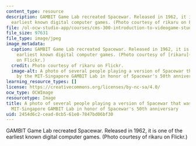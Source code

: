 ```yaml
---
content_type: resource
description: GAMBIT Game Lab recreated Spacewar. Released in 1962, it is one of the
  earliest known digital computer games. (Photo courtesy of rikaru on Flickr.)
file: /ol-ocw-studio-app/courses/cms-300-introduction-to-videogame-studies-fall-2011/2454d6c2cead0cb561e07847bd06bf30_cms-300f11.jpg
file_size: 97631
file_type: image/jpeg
image_metadata:
  caption: GAMBIT Game Lab recreated Spacewar. Released in 1962, it is one of the
    earliest known digital computer games. (Photo courtesy of [rikaru](http://www.flickr.com/photos/rikaru/6843787109/in/set-72157629237289151/)
    on Flickr.)
  credit: Photo courtesy of rikaru on Flickr.
  image-alt: A photo of several people playing a version of Spacewar that was made
    by the MIT-Singapore GAMBIT Lab in honor of Spacewar's 50th anniversary.
learning_resource_types: []
license: https://creativecommons.org/licenses/by-nc-sa/4.0/
ocw_type: OCWImage
resourcetype: Image
title: A photo of several people playing a version of Spacewar that was made by the
  MIT-Singapore GAMBIT Lab in honor of Spacewar's 50th anniversary
uid: 2454d6c2-cead-0cb5-61e0-7847bd06bf30
---
```

GAMBIT Game Lab recreated Spacewar. Released in 1962, it is one of the earliest known digital computer games. (Photo courtesy of rikaru on Flickr.)
